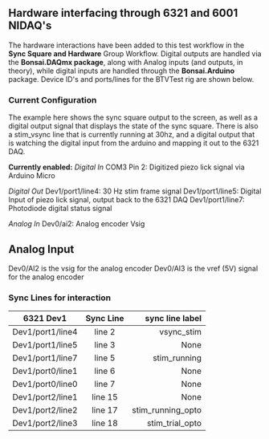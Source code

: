 ## Hardware interfacing through 6321 and 6001 NIDAQ's
The hardware interactions have been added to this test workflow in the **Sync Square and Hardware** Group Workflow.
Digital outputs are handled via the **Bonsai.DAQmx package**, along with Analog inputs (and outputs, in theory), while digital inputs are handled through the **Bonsai.Arduino** package. 
Device ID's and ports/lines for the BTVTest rig are shown below.

### Current Configuration
The example here shows the sync square output to the screen, as well as a digital output signal that displays the state of the sync square. There is also a stim_vsync line that is currently running at 30hz, and a digital output that is watching the digital input from the arduino and mapping it out to the 6321 DAQ.

**Currently enabled:**
*Digital In*
COM3 Pin 2: Digitized piezo lick signal via Arduino Micro

*Digital Out*
Dev1/port1/line4: 30 Hz stim frame signal
Dev1/port1/line5: Digital Input of piezo lick signal, output back to the 6321 DAQ
Dev1/port1/line7: Photodiode digital status signal

*Analog In*
Dev0/ai2: Analog encoder Vsig

## Analog Input
Dev0/AI2 is the vsig for the analog encoder
Dev0/AI3 is the vref (5V) signal for the analog encoder

### Sync Lines for interaction
| 6321 Dev1         | Sync Line     | sync line label      |
| ----------------- |:-------------:| --------------------:|
| Dev1/port1/line4  | line 2        | vsync_stim           |
| Dev1/port1/line5  | line 3        | None                 |
| Dev1/port1/line7  | line 5        | stim_running         |
| Dev1/port0/line1  | line 6        | None                 |
| Dev1/port0/line0  | line 7        | None                 |
| Dev1/port2/line1  | line 15       | None                 |
| Dev1/port2/line2  | line 17       | stim_running_opto    |
| Dev1/port2/line3  | line 18       | stim_trial_opto      |
